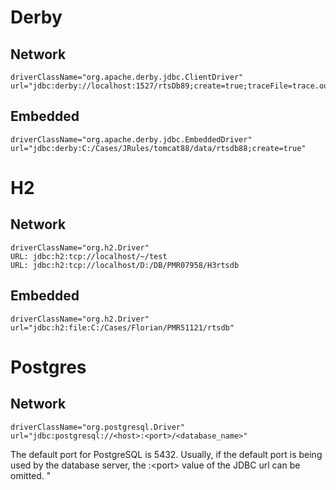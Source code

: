 # Derby
## Network 
    driverClassName="org.apache.derby.jdbc.ClientDriver" 
    url="jdbc:derby://localhost:1527/rtsDb89;create=true;traceFile=trace.out;traceLevel=2;traceDirectory=../logs"
## Embedded
    driverClassName="org.apache.derby.jdbc.EmbeddedDriver" 
    url="jdbc:derby:C:/Cases/JRules/tomcat88/data/rtsdb88;create=true"

# H2
## Network
    driverClassName="org.h2.Driver"
    URL: jdbc:h2:tcp://localhost/~/test
    URL: jdbc:h2:tcp://localhost/D:/DB/PMR07958/H3rtsdb
## Embedded 
    driverClassName="org.h2.Driver"
    url="jdbc:h2:file:C:/Cases/Florian/PMR51121/rtsdb"

# Postgres
## Network
    driverClassName="org.postgresql.Driver"
    url="jdbc:postgresql://<host>:<port>/<database_name>"

The default port for PostgreSQL is 5432. Usually, if the default port is being used by the database server, the :\<port> value of the JDBC url can be omitted.
"

